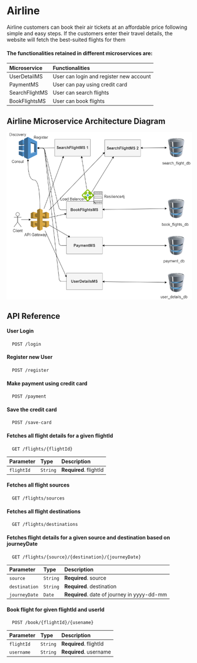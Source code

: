 # Airline
Airline customers can book their air tickets at an affordable price following simple and easy steps. If the customers enter their travel details, the website will fetch the best-suited flights for them


#### The functionalities retained in different microservices are:


| Microservice | Functionalities             |
| :----------- | :-------------------------- |
| UserDetailMS | User can login and register new account |
| PaymentMS | User can pay using credit card |
| SearchFlightMS | User can search flights |
| BookFlightsMS | User can book flights |

## Airline Microservice Architecture Diagram

![App Screenshot](https://github.com/MirAbbasAli/Airline/blob/master/airline_design.png)

## API Reference

#### User Login

```
  POST /login
```


#### Register new User

```
  POST /register
```

#### Make payment using credit card

```
  POST /payment
```


#### Save the credit card

```
  POST /save-card
```

#### Fetches all flight details for a given flightId

```
  GET /flights/{flightId}
```

| Parameter | Type     | Description                |
| :-------- | :------- | :------------------------- |
| `flightId` | `String` | **Required**. flightId |

#### Fetches all flight sources

```
  GET /flights/sources
```
#### Fetches all flight destinations

```
  GET /flights/destinations
```

#### Fetches flight details for a given source and destination based on journeyDate

```
  GET /flights/{source}/{destination}/{journeyDate}
```

| Parameter | Type     | Description                |
| :-------- | :------- | :------------------------- |
| `source` | `String` | **Required**. source |
| `destination` | `String` | **Required**. destination |
| `journeyDate` | `Date` | **Required**. date of journey in yyyy-dd-mm |

#### Book flight for given flightId and userId

```
  POST /book/{flightId}/{usename}
```

| Parameter | Type     | Description                |
| :-------- | :------- | :------------------------- |
| `flightId` | `String` | **Required**. flightId |
| `username` | `String` | **Required**. username |
